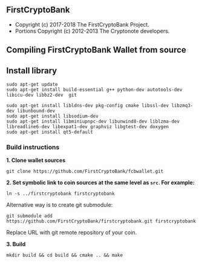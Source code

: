 ## FirstCryptoBank

- Copyright (c) 2017-2018 The FirstCryptoBank Project.
- Portions Copyright (c) 2012-2013 The Cryptonote developers.

## Compiling FirstCryptoBank Wallet from source

## Install library

	sudo apt-get update
	sudo apt-get install build-essential g++ python-dev autotools-dev libicu-dev libbz2-dev  git

	sudo apt-get install libldns-dev pkg-config cmake libssl-dev libzmq3-dev libunbound-dev 
	sudo apt-get install libsodium-dev 
	sudo apt-get install libminiupnpc-dev libunwind8-dev liblzma-dev libreadline6-dev libexpat1-dev graphviz libgtest-dev doxygen
	sudo apt-get install qt5-default

### Build instructions

**1. Clone wallet sources**

```
git clone https://github.com/FirstCryptoBank/fcbwallet.git
```

**2. Set symbolic link to coin sources at the same level as `src`. For example:**

```
ln -s ../firstcryptobank firstcryptobank
```

Alternative way is to create git submodule:

```
git submodule add https://github.com/FirstCryptoBank/firstcryptobank.git firstcryptobank
```

Replace URL with git remote repository of your coin.

**3. Build**

```
mkdir build && cd build && cmake .. && make
```
